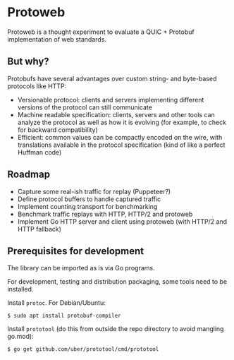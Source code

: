 # Protoweb

Protoweb is a thought experiment to evaluate a QUIC + Protobuf implementation of web standards.

## But why?

Protobufs have several advantages over custom string- and byte-based protocols like HTTP:

  * Versionable protocol: clients and servers implementing different versions of the protocol can still communicate
  * Machine readable specification: clients, servers and other tools can analyze the protocol as well as how it is evolving (for example, to check for backward compatibility)
  * Efficient: common values can be compactly encoded on the wire, with translations available in the protocol specification (kind of like a perfect Huffman code)

## Roadmap

  * Capture some real-ish traffic for replay (Puppeteer?)
  * Define protocol buffers to handle captured traffic
  * Implement counting transport for benchmarking
  * Benchmark traffic replays with HTTP, HTTP/2 and protoweb
  * Implement Go HTTP server and client using protoweb (with HTTP/2 and HTTP fallback)

## Prerequisites for development

The library can be imported as is via Go programs.

For development, testing and distribution packaging, some tools need to be installed.

Install `protoc`. For Debian/Ubuntu:

    $ sudo apt install protobuf-compiler

Install `prototool` (do this from outside the repo directory to avoid mangling go.mod):

    $ go get github.com/uber/prototool/cmd/prototool
    